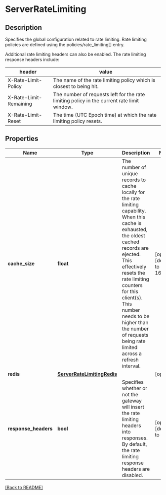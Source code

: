 # ServerRateLimiting

## Description

Specifies the global configuration related to rate limiting. Rate limiting policies are defined using the policies/rate_limiting[] entry.

Additional rate limiting headers can also be enabled. The rate limiting response headers include:

header | value 
-------|-------
X-Rate-Limit-Policy    | The name of the rate limiting policy which is closest to being hit.
X-Rate-Limit-Remaining | The number of requests left for the rate limiting policy in the current rate limit window.
X-Rate-Limit-Reset     | The time (UTC Epoch time) at which the rate limiting policy resets.


## Properties

Name | Type | Description | Notes
------------ | ------------- | ------------- | -------------
**cache_size** | **float** | The number of unique records to cache locally for the rate limiting capability. When this cache is exhausted, the oldest  cached records are ejected. This effectively resets the rate limiting counters for this client(s). This number needs to be  higher than the number of requests being rate limited across a  refresh interval.  | [optional] [default to 16384]
**redis** | [**ServerRateLimitingRedis**](ServerRateLimitingRedis.md) |  | [optional] 
**response_headers** | **bool** | Specifies whether or not the gateway will insert the rate limiting headers into responses. By default, the rate limiting response headers are disabled.  | [optional] [default to False]

[[Back to README]](../README.md)



